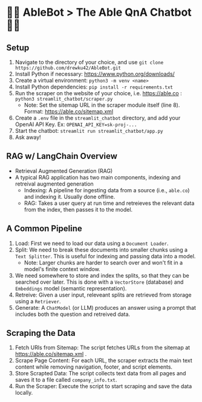# 🌟🤖 AbleBot > The Able QnA Chatbot 🤖🌟

## Setup
1. Navigate to the directory of your choice, and use `git clone https://github.com/drewku42/AbleBot.git`
2. Install Python if necessary: https://www.python.org/downloads/
3. Create a virtual environment: `python3 -m venv <name>`
4. Install Python dependencies: `pip install -r requirements.txt`
5. Run the scraper on the website of your choice, i.e. https://able.co : `python3 streamlit_chatbot/scraper.py`
   - Note: Set the sitemap URL in the scraper module itself (line 8). Format: https://able.co/sitemap.xml
7. Create a `.env` file in the `streamlit_chatbot` directory, and add your OpenAI API Key. Ex: `OPENAI_API_KEY=sk-proj-...`
8. Start the chatbot: `streamlit run streamlit_chatbot/app.py`
9. Ask away!

## RAG w/ LangChain Overview
- Retrieval Augmented Generation (RAG)
- A typical RAG application has two main components, indexing and retreival augmented generation
    - Indexing: A pipeline for ingesting data from a source (i.e., `able.co`) and indexing it. Usually done offline.
    - RAG: Takes a user query at run time and retreieves the relevant data from the index, then passes it to the model.

## A Common Pipeline
1. Load: First we need to load our data using a `Document Loader`.
2. Split: We need to break these documents into smaller chunks using a `Text Splitter`. This is useful for indexing and passing data into a model. 
    - Note: Larger chunks are harder to search over and won't fit in a model's finite context window.
3. We need somewhere to store and index the splits, so that they can be searched over later. This is done with a `VectorStore` (database) and `Embeddings` model (semantic representation).
4. Retreive: Given a user input, releveant splits are retrieved from storage using a `Retriever`.
5. Generate: A `ChatModel` (or LLM) produces an answer using a prompt that includes both the question and retreived data.

## Scraping the Data
1. Fetch URls from Sitemap: The script fetches URLs from the sitemap at https://able.co/sitemap.xml .
2. Scrape Page Content: For each URL, the scraper extracts the main text content while removing navigation, footer, and script elements.
3. Store Scrapted Data: The script collects text data from all pages and saves it to a file called `company_info.txt`.
4. Run the Scraper: Execute the script to start scraping and save the data locally.
